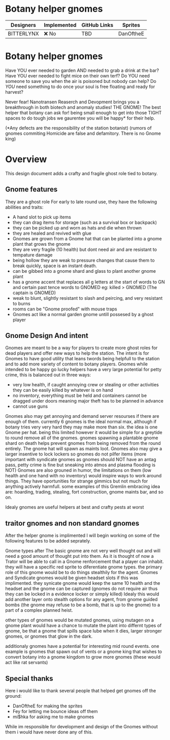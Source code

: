 # Botany helper gnomes

| Designers      | Implemented | GitHub Links | Sprites |
| -------------- | ----------- | ------------ |---------
| BITTERLYNX     | :x: No      | TBD          | DanOftheE |

# Botany helper gnomes

Have YOU ever needed to garden AND needed to grab a drink at the bar? 
Have YOU ever needed to fight mice on their own terf?
Do YOU need someone to save you when the air is poisoned but nobody can help?
Do _YOU_ need something to do once your soul is free floating and ready for harvest?

Never fear! Nanotransen Reaserch and Devopment brings you a breakthrough in both biotech and anomaly studies! 
THE GNOME! The best helper that botany can ask for! being small enough to get into those TIGHT spaces to do
tough jobs we gaurentee you will be happy* for their help.

(*Any defects are the responsibility of the station botanist)
(rumors of gnomes commiting Homicide are false and defamitory. There is no Gnome king)

# Overview
This design document adds a crafty and fragile ghost role tied to botany.

## Gnome features

 They are a ghost role For early to late round use,
 they have the following abilities and traits:
 - A hand slot to pick up items
 - they can drag items for storage (such as a survival box or backpack)
 - they can be picked up and worn as hats and die when thrown
 - they are healed and revived with glue
 - Gnomes are grown from a Gnome hat that can be planted into a gnome plant that grows the gnome
 - they are very fragile (10 health) but dont need air and are resistant to tempature damage 
 - being hollow they are weak to pressure changes that cause them to break quickly, space is an instant death.
 - can be gibbed into a gnome shard and glass to plant another gnome plant
 - has a gnome accent that replaces all g letters at the start of words to GN and certain past tence words to GNOMED eg: killed > GNOMED (The captain is GNOMED)
 - weak to blunt, slightly resistant to slash and peircing, and very resistant to burns
 - rooms can be "Gnome proofed" with mouse traps
 - Gnomes act like a normal garden gnome untill possesed by a ghost player

## Gnome Design And intent 
 
Gnomes are meant to be a way for players to create more ghost roles for dead players and offer new ways to help the station. 
The intent is for Gnomes to have good utility that leans twords being helpfull to the station and to add more variety of content to botany players. 
Gnomes while intended to be happy go lucky helpers have a very large potential for petty crime, this is balanced out in three ways:
 - very low health, if caught annoying crew or stealing or other activities they can be easily killed by whatever is on hand 
 - no inventory, everything must be held and containers cannot be dragged under doors meaning major theft has to be planned in advance 
 - cannot use guns 

Gnomes also may get annoying and demand server resourses if there are enough of them. currently 6 gnomes is the ideal normal max, although if botany tries very very 
hard they may make more than six. the idea is one Gnome per hat. being this limited however it would be simple for a greytide to round remove all of the gnomes. 
gnomes spawning a plantable gnome shard on death helps prevent gnomes from being removed from the round entirely.
The gnome hat will spawn as maints loot. 
Gnomes also may give a larger insentive to lock lockers so gnomes do not pilfer items (more important with syndicate gnomes as gnomes should NOT have an antag pass, 
petty crime is fine but sneaking into atmos and plasma flooding is NOT)
Gnomes are also grouned in humor, the limitations on them (low health and one hand with no inventory) would inspire ways to work around things. 
They have oportunities for strange gimmics but not much for anything actively harmfull. some examples of this Gremlin embracing idea are: 
hoarding, trading, stealing, fort construction, gnome maints bar, and so on. 

Idealy gnomes are useful helpers at best and crafty pests at worst

## traitor gnomes and non standard gnomes

After the helper gnome is implimented I will begin working on some of the following features to be added seprately.

Gnome types after The basic gnome are not very well thought out and will need a good amount of thought put into them. 
As it is thought of now a Trator will be able to call in a Gnome renforcement that a player can inhabit. they will have a specific red sprite to diferentiate gnome types.
the primary role of this gnome would be to do things stealthily for the agent. Gnomes and Syndicate gnomes would be given headset slots if this was implimented. they synicate gnome would keep the same 10 health and 
the headset and the gnome can be captured (gnomes do not require air thus they can be locked in a evidence locker or simply killed) 
Idealy this would add another layer onto stealth options for any agent, from gnome guided bombs (the gnome may refuse to be a bomb, that is up to the gnome) 
to a part of a complex planned heist. 

other types of gnomes would be mutated gnomes, using mutagen on a gnome plant would have a chance to mutate the plant into differnt types of gnome, 
be that a gnome that spills space lube when it dies, larger stronger gnomes, or gnomes that glow in the dark. 

additionaly gnomes have a potential for interesting mid round events. one example is gnomes that spawn out of vents or a gnome king that wishes to convert botany into a 
gnome kingdom to grow more gnomes (these would act like rat servants) 

## Special thanks
Here i would like to thank several people that helped get gnomes off the ground:
 - DanOftheE for making the sprites
 - Fey for letting me bounce ideas off them
 - mi$hka for asking me to make gnomes
   
While im responsible for development and design of the Gnomes without them i would have never done any of this.
